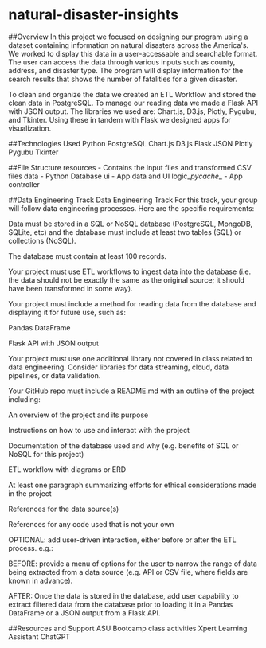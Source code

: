 # natural-disaster-insights

##Overview
In this project we focused on designing our program using a dataset containing information on natural disasters across the America's. We worked to display this data in a user-accessable and searchable format. The user can access the data through various inputs such as county, address, and disaster type. The program will display information for the search results that shows the number of fatalities for a given disaster. 

To clean and organize the data we created an ETL Workflow and stored the clean data in PostgreSQL. To manage our reading data we made a Flask API with JSON output. The libraries we used are: Chart.js, D3.js, Plotly, Pygubu, and Tkinter. Using these in tandem with Flask we designed apps for visualization. 



##Technologies Used
Python
PostgreSQL
Chart.js
D3.js
Flask
JSON
Plotly
Pygubu
Tkinter



##File Structure
resources - Contains the input files and transformed CSV files
data - Python Database
ui - App data and UI
logic\__pycache__ - App controller



##Data Engineering Track
Data Engineering Track
For this track, your group will follow data engineering processes. Here are the specific requirements:

Data must be stored in a SQL or NoSQL database (PostgreSQL, MongoDB, SQLite, etc) and the database must include at least two tables (SQL) or collections (NoSQL).

The database must contain at least 100 records.

Your project must use ETL workflows to ingest data into the database (i.e. the data should not be exactly the same as the original source; it should have been transformed in some way).

Your project must include a method for reading data from the database and displaying it for future use, such as:

Pandas DataFrame

Flask API with JSON output

Your project must use one additional library not covered in class related to data engineering. Consider libraries for data streaming, cloud, data pipelines, or data validation.

Your GitHub repo must include a README.md with an outline of the project including:

An overview of the project and its purpose

Instructions on how to use and interact with the project

Documentation of the database used and why (e.g. benefits of SQL or NoSQL for this project)

ETL workflow with diagrams or ERD

At least one paragraph summarizing efforts for ethical considerations made in the project

References for the data source(s)

References for any code used that is not your own

OPTIONAL: add user-driven interaction, either before or after the ETL process. e.g.:

BEFORE: provide a menu of options for the user to narrow the range of data being extracted from a data source (e.g. API or CSV file, where fields are known in advance).

AFTER: Once the data is stored in the database, add user capability to extract filtered data from the database prior to loading it in a Pandas DataFrame or a JSON output from a Flask API.


##Resources and Support
ASU Bootcamp class activities
Xpert Learning Assistant
ChatGPT

